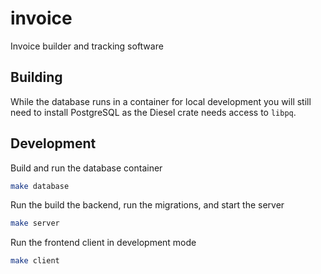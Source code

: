 # invoice

Invoice builder and tracking software

## Building

While the database runs in a container for local development you will still need to install PostgreSQL as the Diesel crate needs access to `libpq`.

## Development

Build and run the database container

```bash
make database
```

Run the build the backend, run the migrations, and start the server

```bash
make server
```

Run the frontend client in development mode

```bash
make client
```
